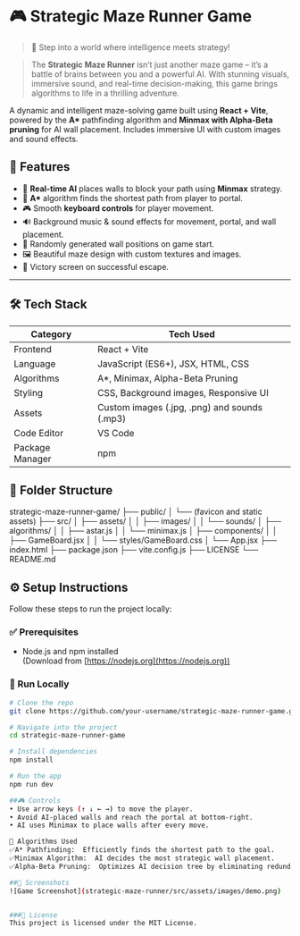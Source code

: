 # 🎮 Strategic Maze Runner Game

> 🚀 Step into a world where intelligence meets strategy!

> The **Strategic Maze Runner** isn’t just another maze game – it’s a battle of brains between you and a powerful AI. With stunning visuals, immersive sound, and real-time decision-making, this game brings algorithms to life in a thrilling adventure.

A dynamic and intelligent maze-solving game built using **React + Vite**, powered by the **A\*** pathfinding algorithm and **Minmax with Alpha-Beta pruning** for AI wall placement. Includes immersive UI with custom images and sound effects.

## 🚀 Features
- 🔄 **Real-time AI** places walls to block your path using **Minmax** strategy.
- 🌟 **A\*** algorithm finds the shortest path from player to portal.
- 🎮 Smooth **keyboard controls** for player movement.
- 🔊 Background music & sound effects for movement, portal, and wall placement.
- 🧱 Randomly generated wall positions on game start.
- 🖼️ Beautiful maze design with custom textures and images.
- 🎉 Victory screen on successful escape.

---

## 🛠️ Tech Stack

| Category         | Tech Used                                    |
|------------------|----------------------------------------------|
| Frontend         | React + Vite                                 |
| Language         | JavaScript (ES6+), JSX, HTML, CSS            |
| Algorithms       | A\*, Minimax, Alpha-Beta Pruning             |
| Styling          | CSS, Background images, Responsive UI        |
| Assets           | Custom images (.jpg, .png) and sounds (.mp3) |
| Code Editor      | VS Code                                      |
| Package Manager  | npm                                          |

## 📂 Folder Structure
strategic-maze-runner-game/
├── public/
│ └── (favicon and static assets)
├── src/
│ ├── assets/
│ │ ├── images/
│ │ └── sounds/
│ ├── algorithms/
│ │ ├── astar.js
│ │ └── minimax.js
│ ├── components/
│ │ ├── GameBoard.jsx
│ │ └── styles/GameBoard.css
│ └── App.jsx
├── index.html
├── package.json
├── vite.config.js
├── LICENSE
└── README.md


## ⚙️ Setup Instructions
Follow these steps to run the project locally:

### ✅ Prerequisites

- Node.js and npm installed  
  (Download from [https://nodejs.org](https://nodejs.org))

### 🧪 Run Locally

```bash
# Clone the repo
git clone https://github.com/your-username/strategic-maze-runner-game.git

# Navigate into the project
cd strategic-maze-runner-game

# Install dependencies
npm install

# Run the app
npm run dev

##🎮 Controls
• Use arrow keys (↑ ↓ ← →) to move the player.
• Avoid AI-placed walls and reach the portal at bottom-right.
• AI uses Minimax to place walls after every move.

🧠 Algorithms Used
✅A* Pathfinding:  Efficiently finds the shortest path to the goal.
✅Minimax Algorithm:  AI decides the most strategic wall placement.
✅Alpha-Beta Pruning:  Optimizes AI decision tree by eliminating redundant branches.

##📸 Screenshots
![Game Screenshot](strategic-maze-runner/src/assets/images/demo.png)


###📝 License
This project is licensed under the MIT License.
